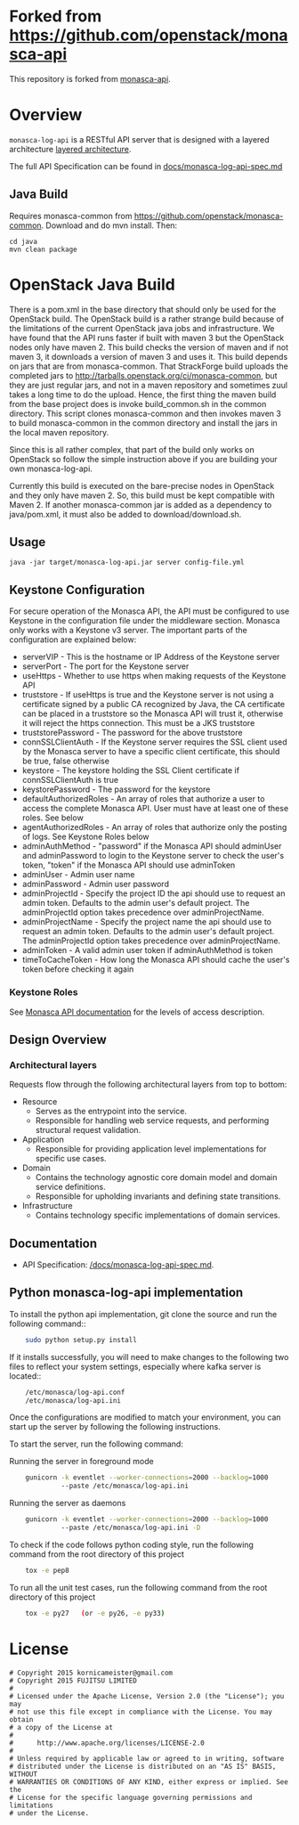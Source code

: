 # Forked from https://github.com/openstack/monasca-api
This repository is forked from [monasca-api](https://github.com/openstack/monasca-api).

# Overview

`monasca-log-api` is a RESTful API server that is designed with a layered architecture [layered architecture](http://en.wikipedia.org/wiki/Multilayered_architecture).

The full API Specification can be found in [docs/monasca-log-api-spec.md](docs/monasca-log-api-spec.md)

## Java Build

Requires monasca-common from https://github.com/openstack/monasca-common. Download and do mvn install. Then:

```
cd java
mvn clean package
```

# OpenStack Java Build

There is a pom.xml in the base directory that should only be used for the OpenStack build. The OpenStack build is a rather strange build because of the limitations of the current OpenStack java jobs and infrastructure. We have found that the API runs faster if built with maven 3 but the OpenStack nodes only have maven 2. This build checks the version of maven and if not maven 3, it downloads a version of maven 3 and uses it. This build depends on jars that are from monasca-common. That StrackForge build uploads the completed jars to http://tarballs.openstack.org/ci/monasca-common, but they are just regular jars, and not in a maven repository and sometimes zuul takes a long time to do the upload. Hence, the first thing the maven build from the base project does is invoke build_common.sh in the common directory. This script clones monasca-common and then invokes maven 3 to build monasca-common in the common directory and install the jars in the local maven repository.

Since this is all rather complex, that part of the build only works on OpenStack so follow the simple instruction above if you are building your own monasca-log-api.

Currently this build is executed on the bare-precise nodes in OpenStack and they only have maven 2. So, this build must be kept compatible with Maven 2. If another monasca-common jar is added as a dependency to java/pom.xml, it must also be added to download/download.sh.

## Usage

```
java -jar target/monasca-log-api.jar server config-file.yml
```

## Keystone Configuration

For secure operation of the Monasca API, the API must be configured to use Keystone in the configuration file under the middleware section. Monasca only works with a Keystone v3 server. The important parts of the configuration are explained below:

* serverVIP - This is the hostname or IP Address of the Keystone server
* serverPort - The port for the Keystone server
* useHttps - Whether to use https when making requests of the Keystone API
* truststore - If useHttps is true and the Keystone server is not using a certificate signed by a public CA recognized by Java, the CA certificate can be placed in a truststore so the Monasca API will trust it, otherwise it will reject the https connection. This must be a JKS truststore
* truststorePassword - The password for the above truststore
* connSSLClientAuth - If the Keystone server requires the SSL client used by the Monasca server to have a specific client certificate, this should be true, false otherwise
* keystore - The keystore holding the SSL Client certificate if connSSLClientAuth is true
* keystorePassword - The password for the keystore
* defaultAuthorizedRoles - An array of roles that authorize a user to access the complete Monasca API. User must have at least one of these roles. See below
* agentAuthorizedRoles - An array of roles that authorize only the posting of logs. See Keystone Roles below
* adminAuthMethod - "password" if the Monasca API should adminUser and adminPassword to login to the Keystone server to check the user's token, "token" if the Monasca API should use adminToken
* adminUser - Admin user name
* adminPassword - Admin user password
* adminProjectId - Specify the project ID the api should use to request an admin token. Defaults to the admin user's default project. The adminProjectId option takes precedence over adminProjectName.
* adminProjectName - Specify the project name the api should use to request an admin token. Defaults to the admin user's default project. The adminProjectId option takes precedence over adminProjectName.
* adminToken - A valid admin user token if adminAuthMethod is token
* timeToCacheToken - How long the Monasca API should cache the user's token before checking it again

### Keystone Roles

See [Monasca API documentation](https://github.com/openstack/monasca-api/blob/master/README.md#keystone-roles) for the levels of access description.

## Design Overview

### Architectural layers

Requests flow through the following architectural layers from top to bottom:

* Resource
  * Serves as the entrypoint into the service.
  * Responsible for handling web service requests, and performing structural request validation.
* Application
  * Responsible for providing application level implementations for specific use cases.
* Domain
  * Contains the technology agnostic core domain model and domain service definitions.
  * Responsible for upholding invariants and defining state transitions.
* Infrastructure
  * Contains technology specific implementations of domain services.

## Documentation

* API Specification: [/docs/monasca-log-api-spec.md](/docs/monasca-log-api-spec.md).

## Python monasca-log-api implementation

To install the python api implementation, git clone the source and run the
following command::
```sh
    sudo python setup.py install
```

If it installs successfully, you will need to make changes to the following
two files to reflect your system settings, especially where kafka server is
located::

```sh
    /etc/monasca/log-api.conf
    /etc/monasca/log-api.ini
```

Once the configurations are modified to match your environment, you can start
up the server by following the following instructions.

To start the server, run the following command:

Running the server in foreground mode
```sh
    gunicorn -k eventlet --worker-connections=2000 --backlog=1000
             --paste /etc/monasca/log-api.ini
```

Running the server as daemons
```sh
    gunicorn -k eventlet --worker-connections=2000 --backlog=1000
             --paste /etc/monasca/log-api.ini -D
```

To check if the code follows python coding style, run the following command
from the root directory of this project

```sh
    tox -e pep8
```
 
To run all the unit test cases, run the following command from the root
directory of this project

```sh
    tox -e py27   (or -e py26, -e py33)
```

# License

    # Copyright 2015 kornicameister@gmail.com
    # Copyright 2015 FUJITSU LIMITED
    #
    # Licensed under the Apache License, Version 2.0 (the "License"); you may
    # not use this file except in compliance with the License. You may obtain
    # a copy of the License at
    #
    #      http://www.apache.org/licenses/LICENSE-2.0
    #
    # Unless required by applicable law or agreed to in writing, software
    # distributed under the License is distributed on an "AS IS" BASIS, WITHOUT
    # WARRANTIES OR CONDITIONS OF ANY KIND, either express or implied. See the
    # License for the specific language governing permissions and limitations
    # under the License.